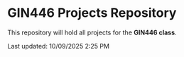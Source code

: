 # GIN446 Projects Repository


This repository will hold all projects for the **GIN446 class**.

Last updated: 10/09/2025 2:25 PM
